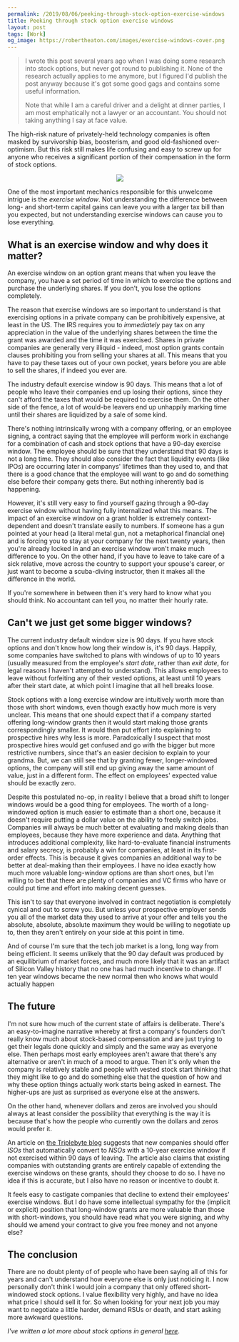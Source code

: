 ```yaml
---
permalink: /2019/08/06/peeking-through-stock-option-exercise-windows
title: Peeking through stock option exercise windows
layout: post
tags: [Work]
og_image: https://robertheaton.com/images/exercise-windows-cover.png
---
```

> I wrote this post several years ago when I was doing some research into stock options, but never got round to publishing it. None of the research actually applies to me anymore, but I figured I'd publish the post anyway because it's got some good gags and contains some useful information.
>
> Note that while I am a careful driver and a delight at dinner parties, I am most emphatically not a lawyer or an accountant. You should not taking anything I say at face value.

The high-risk nature of privately-held technology companies is often masked by survivorship bias, boosterism, and good old-fashioned over-optimism. But this risk still makes life confusing and easy to screw up for anyone who receives a significant portion of their compensation in the form of stock options.

<p align="center">
<img src="/images/exercise-windows-squash.png" />
</p>

One of the most important mechanics responsible for this unwelcome intrigue is the *exercise window*. Not understanding the difference between long- and short-term capital gains can leave you with a larger tax bill than you expected, but not understanding exercise windows can cause you to lose everything.

## What is an exercise window and why does it matter?

An exercise window on an option grant means that when you leave the company, you have a set period of time in which to exercise the options and purchase the underlying shares. If you don't, you lose the options completely.

The reason that exercise windows are so important to understand is that exercising options in a private company can be prohibitively expensive, at least in the US. The IRS requires you to *immediately* pay tax on any appreciation in the value of the underlying shares between the time the grant was awarded and the time it was exercised. Shares in private companies are generally very illiquid - indeed, most option grants contain clauses prohibiting you from selling your shares at all. This means that you have to pay these taxes out of your own pocket, years before you are able to sell the shares, if indeed you ever are.

The industry default exercise window is 90 days. This means that a lot of people who leave their companies end up losing their options, since they can't afford the taxes that would be required to exercise them. On the other side of the fence, a lot of would-be leavers end up unhappily marking time until their shares are liquidized by a sale of some kind.

There's nothing intrinsically wrong with a company offering, or an employee signing, a contract saying that the employee will perform work in exchange for a combination of cash and stock options that have a 90-day exercise window. The employee should be sure that they understand that 90 days is not a long time. They should also consider the fact that liquidity events (like IPOs) are occurring later in companys' lifetimes than they used to, and that there is a good chance that the employee will want to go and do something else before their company gets there. But nothing inherently bad is happening.

However, it's still very easy to find yourself gazing through a 90-day exercise window without having fully internalized what this means. The impact of an exercise window on a grant holder is extremely context-dependent and doesn't translate easily to numbers. If someone has a gun pointed at your head (a literal metal gun, not a metaphorical financial one) and is forcing you to stay at your company for the next twenty years, then you're already locked in and an exercise window won't make much difference to you. On the other hand, if you have to leave to take care of a sick relative, move across the country to support your spouse's career, or just want to become a scuba-diving instructor, then it makes all the difference in the world.

If you're somewhere in between then it's very hard to know what you should think. No accountant can tell you, no matter their hourly rate.

## Can't we just get some bigger windows?

The current industry default window size is 90 days. If you have stock options and don't know how long their window is, it's 90 days. Happily, some companies have switched to plans with windows of up to 10 years (usually measured from the employee's *start date*, rather than *exit date*, for legal reasons I haven't attempted to understand). This allows employees to leave without forfeiting any of their vested options, at least until 10 years after their start date, at which point I imagine that all hell breaks loose.

Stock options with a long exercise window are intuitively worth more than those with short windows, even though exactly how much more is very unclear. This means that one should expect that if a company started offering long-window grants then it would start making those grants correspondingly smaller. It would then put effort into explaining to prospective hires why less is more. Paradoxically I suspect that most prospective hires would get confused and go with the bigger but more restrictive numbers, since that's an easier decision to explain to your grandma. But, we can still see that by granting fewer, longer-windowed options, the company will still end up giving away the same amount of value, just in a different form. The effect on employees' expected value should be exactly zero.

Despite this postulated no-op, in reality I believe that a broad shift to longer windows would be a good thing for employees. The worth of a long-windowed option is much easier to estimate than a short one, because it doesn't require putting a dollar value on the ability to freely switch jobs. Companies will always be much better at evaluating and making deals than employees, because they have more experience and data. Anything that introduces additional complexity, like hard-to-evaluate financial instruments and salary secrecy, is probably a win for companies, at least in its first-order effects. This is because it gives companies an additional way to be better at deal-making than their employees. I have no idea exactly how much more valuable long-window options are than short ones, but I'm willing to bet that there are plenty of companies and VC firms who have or could put time and effort into making decent guesses.

This isn't to say that everyone involved in contract negotiation is completely cynical and out to screw you. But unless your prospective employer sends you all of the market data they used to arrive at your offer and tells you the absolute, absolute, absolute maximum they would be willing to negotiate up to, then they aren't entirely on your side at this point in time.

And of course I'm sure that the tech job market is a long, long way from being efficient. It seems unlikely that the 90 day default was produced by an equilibrium of market forces, and much more likely that it was an artifact of Silicon Valley history that no one has had much incentive to change. If ten year windows became the new normal then who knows what would actually happen

## The future

I'm not sure how much of the current state of affairs is deliberate. There's an easy-to-imagine narrative whereby at first a company's founders don't really know much about stock-based compensation and are just trying to get their legals done quickly and simply and the same way as everyone else. Then perhaps most early employees aren't aware that there's any alternative or aren't in much of a mood to argue. Then it's only when the company is relatively stable and people with vested stock start thinking that they might like to go and do something else that the question of how and why these option things actually work starts being asked in earnest. The higher-ups are just as surprised as everyone else at the answers.

On the other hand, whenever dollars and zeros are involved you should always at least consider the possibility that everything is the way it is because that's how the people who currently own the dollars and zeros would prefer it.

An article on [the Triplebyte blog](https://triplebyte.com/blog/extending-stock-option-exercise-window-guide) suggests that new companies should offer *ISOs* that automatically convert to *NSOs* with a 10-year exercise window if not exercised within 90 days of leaving. The article also claims that existing companies with outstanding grants are entirely capable of extending the exercise windows on these grants, should they choose to do so. I have no idea if this is accurate, but I also have no reason or incentive to doubt it.

It feels easy to castigate companies that decline to extend their employees' exercise windows. But I do have some intellectual sympathy for the (implicit or explicit) position that long-window grants are more valuable than those with short-windows, you should have read what you were signing, and why should we amend your contract to give you free money and not anyone else?

## The conclusion

There are no doubt plenty of of people who have been saying all of this for years and can't understand how everyone else is only just noticing it. I now personally don't think I would join a company that only offered short-windowed stock options. I value flexibility very highly, and have no idea what price I should sell it for. So when looking for your next job you may want to negotiate a little harder, demand RSUs or death, and start asking more awkward questions.

*I've written a lot more about stock options in general [here](/2015/11/02/how-to-value-your-startup-stock-options/)*.
